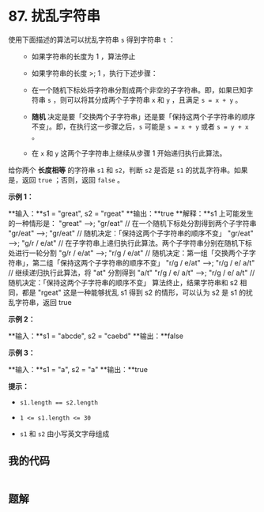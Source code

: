 # 87. 扰乱字符串
使用下面描述的算法可以扰乱字符串 `s` 得到字符串 `t` ：
<ol>

- 如果字符串的长度为 1 ，算法停止

- 如果字符串的长度 >; 1 ，执行下述步骤：

- 在一个随机下标处将字符串分割成两个非空的子字符串。即，如果已知字符串 `s` ，则可以将其分成两个子字符串 `x` 和 `y` ，且满足 `s = x + y` 。

- **随机** 决定是要「交换两个子字符串」还是要「保持这两个子字符串的顺序不变」。即，在执行这一步骤之后，`s` 可能是 `s = x + y` 或者 `s = y + x` 。

- 在 `x` 和 `y` 这两个子字符串上继续从步骤 1 开始递归执行此算法。


</ol>

给你两个 **长度相等** 的字符串 `s1`<em> </em>和 `s2`，判断 `s2`<em> </em>是否是 `s1`<em> </em>的扰乱字符串。如果是，返回 `true` ；否则，返回 `false` 。

 

**示例 1：**

**输入：**s1 = "great", s2 = "rgeat"
**输出：**true
**解释：**s1 上可能发生的一种情形是：
"great" -->; "gr/eat" // 在一个随机下标处分割得到两个子字符串
"gr/eat" -->; "gr/eat" // 随机决定：「保持这两个子字符串的顺序不变」
"gr/eat" -->; "g/r / e/at" // 在子字符串上递归执行此算法。两个子字符串分别在随机下标处进行一轮分割
"g/r / e/at" -->; "r/g / e/at" // 随机决定：第一组「交换两个子字符串」，第二组「保持这两个子字符串的顺序不变」
"r/g / e/at" -->; "r/g / e/ a/t" // 继续递归执行此算法，将 "at" 分割得到 "a/t"
"r/g / e/ a/t" -->; "r/g / e/ a/t" // 随机决定：「保持这两个子字符串的顺序不变」
算法终止，结果字符串和 s2 相同，都是 "rgeat"
这是一种能够扰乱 s1 得到 s2 的情形，可以认为 s2 是 s1 的扰乱字符串，返回 true


**示例 2：**

**输入：**s1 = "abcde", s2 = "caebd"
**输出：**false


**示例 3：**

**输入：**s1 = "a", s2 = "a"
**输出：**true


 

**提示：**


- `s1.length == s2.length`

- `1 <= s1.length <= 30`

- `s1` 和 `s2` 由小写英文字母组成


## 我的代码
```c++
```
> 

## 题解
```c++
```
